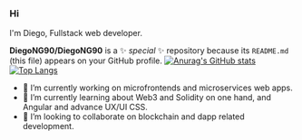 ### Hi
I'm Diego, Fullstack web developer.


**DiegoNG90/DiegoNG90** is a ✨ _special_ ✨ repository because its `README.md` (this file) appears on your GitHub profile.
[![Anurag's GitHub stats](https://github-readme-stats.vercel.app/api?username=DiegoNG90)](https://github.com/anuraghazra/github-readme-stats)
[![Top Langs](https://github-readme-stats.vercel.app/api/top-langs/?username=DiegoNG90)](https://github.com/anuraghazra/github-readme-stats)


- 🔭 I’m currently working on microfrontends and microservices web apps.
- 🌱 I’m currently learning about Web3 and Solidity on one hand, and Angular and advance UX/UI CSS.
- 👯 I’m looking to collaborate on blockchain and dapp related development.

<!--
- 🤔 I’m looking for help with infura a
- 💬 Ask me about ...
- 📫 How to reach me: ...
- 😄 Pronouns: ...
- ⚡ Fun fact: ...
-->
